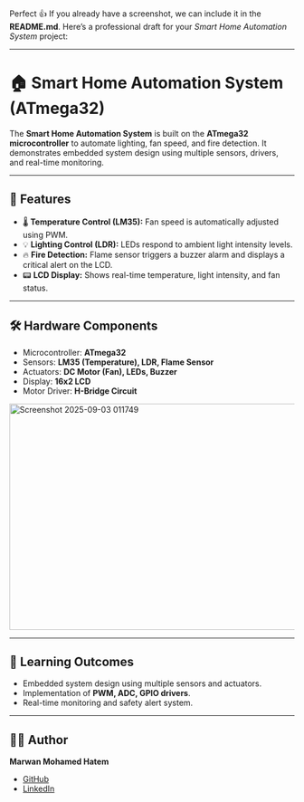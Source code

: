 Perfect 👍 If you already have a screenshot, we can include it in the **README.md**. Here’s a professional draft for your *Smart Home Automation System* project:

---

# 🏠 Smart Home Automation System (ATmega32)

The **Smart Home Automation System** is built on the **ATmega32 microcontroller** to automate lighting, fan speed, and fire detection. It demonstrates embedded system design using multiple sensors, drivers, and real-time monitoring.

---

## 🚀 Features

* 🌡️ **Temperature Control (LM35):** Fan speed is automatically adjusted using PWM.
* 💡 **Lighting Control (LDR):** LEDs respond to ambient light intensity levels.
* 🔥 **Fire Detection:** Flame sensor triggers a buzzer alarm and displays a critical alert on the LCD.
* 📟 **LCD Display:** Shows real-time temperature, light intensity, and fan status.

---

## 🛠️ Hardware Components

* Microcontroller: **ATmega32**
* Sensors: **LM35 (Temperature), LDR, Flame Sensor**
* Actuators: **DC Motor (Fan), LEDs, Buzzer**
* Display: **16x2 LCD**
* Motor Driver: **H-Bridge Circuit**

<img width="569" height="400" alt="Screenshot 2025-09-03 011749" src="https://github.com/user-attachments/assets/bd90e284-4619-4a06-8f02-ed48b50eec15" />

---

## 📌 Learning Outcomes

* Embedded system design using multiple sensors and actuators.
* Implementation of **PWM, ADC, GPIO drivers**.
* Real-time monitoring and safety alert system.

---


## 👨‍💻 Author

**Marwan Mohamed Hatem**

* [GitHub](https://github.com/marwan7atem)
* [LinkedIn](https://linkedin.com/in/marwan-hatem-6a516b225)

